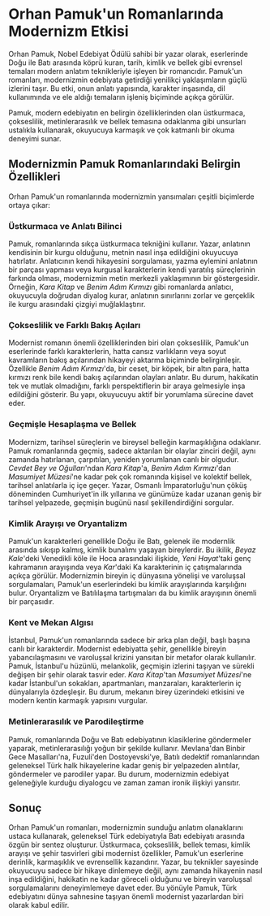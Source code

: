 # Orhan Pamuk'un Romanlarında Modernizm Etkisi

Orhan Pamuk, Nobel Edebiyat Ödülü sahibi bir yazar olarak, eserlerinde Doğu ile Batı arasında köprü kuran, tarih, kimlik ve bellek gibi evrensel temaları modern anlatım teknikleriyle işleyen bir romancıdır. Pamuk'un romanları, modernizmin edebiyata getirdiği yenilikçi yaklaşımların güçlü izlerini taşır. Bu etki, onun anlatı yapısında, karakter inşasında, dil kullanımında ve ele aldığı temaların işleniş biçiminde açıkça görülür.

Pamuk, modern edebiyatın en belirgin özelliklerinden olan üstkurmaca, çokseslilik, metinlerarasılık ve bellek temasına odaklanma gibi unsurları ustalıkla kullanarak, okuyucuya karmaşık ve çok katmanlı bir okuma deneyimi sunar.

## Modernizmin Pamuk Romanlarındaki Belirgin Özellikleri

Orhan Pamuk'un romanlarında modernizmin yansımaları çeşitli biçimlerde ortaya çıkar:

### Üstkurmaca ve Anlatı Bilinci

Pamuk, romanlarında sıkça üstkurmaca tekniğini kullanır. Yazar, anlatının kendisinin bir kurgu olduğunu, metnin nasıl inşa edildiğini okuyucuya hatırlatır. Anlatıcının kendi hikayesini sorgulaması, yazma eylemini anlatının bir parçası yapması veya kurgusal karakterlerin kendi yaratılış süreçlerinin farkında olması, modernizmin metin merkezli yaklaşımının bir göstergesidir. Örneğin, *Kara Kitap* ve *Benim Adım Kırmızı* gibi romanlarda anlatıcı, okuyucuyla doğrudan diyalog kurar, anlatının sınırlarını zorlar ve gerçeklik ile kurgu arasındaki çizgiyi muğlaklaştırır.

### Çokseslilik ve Farklı Bakış Açıları

Modernist romanın önemli özelliklerinden biri olan çokseslilik, Pamuk'un eserlerinde farklı karakterlerin, hatta cansız varlıkların veya soyut kavramların bakış açılarından hikayeyi aktarma biçiminde belirginleşir. Özellikle *Benim Adım Kırmızı*'da, bir ceset, bir köpek, bir altın para, hatta kırmızı renk bile kendi bakış açılarından olayları anlatır. Bu durum, hakikatin tek ve mutlak olmadığını, farklı perspektiflerin bir araya gelmesiyle inşa edildiğini gösterir. Bu yapı, okuyucuyu aktif bir yorumlama sürecine davet eder.

### Geçmişle Hesaplaşma ve Bellek

Modernizm, tarihsel süreçlerin ve bireysel belleğin karmaşıklığına odaklanır. Pamuk romanlarında geçmiş, sadece aktarılan bir olaylar zinciri değil, aynı zamanda hatırlanan, çarpıtılan, yeniden yorumlanan canlı bir olgudur. *Cevdet Bey ve Oğulları*'ndan *Kara Kitap*'a, *Benim Adım Kırmızı*'dan *Masumiyet Müzesi*'ne kadar pek çok romanında kişisel ve kolektif bellek, tarihsel anlatılarla iç içe geçer. Yazar, Osmanlı İmparatorluğu'nun çöküş döneminden Cumhuriyet'in ilk yıllarına ve günümüze kadar uzanan geniş bir tarihsel yelpazede, geçmişin bugünü nasıl şekillendirdiğini sorgular.

### Kimlik Arayışı ve Oryantalizm

Pamuk'un karakterleri genellikle Doğu ile Batı, gelenek ile modernlik arasında sıkışıp kalmış, kimlik bunalımı yaşayan bireylerdir. Bu ikilik, *Beyaz Kale*'deki Venedikli köle ile Hoca arasındaki ilişkide, *Yeni Hayat*'taki genç kahramanın arayışında veya *Kar*'daki Ka karakterinin iç çatışmalarında açıkça görülür. Modernizmin bireyin iç dünyasına yönelişi ve varoluşsal sorgulamaları, Pamuk'un eserlerindeki bu kimlik arayışlarında karşılığını bulur. Oryantalizm ve Batılılaşma tartışmaları da bu kimlik arayışının önemli bir parçasıdır.

### Kent ve Mekan Algısı

İstanbul, Pamuk'un romanlarında sadece bir arka plan değil, başlı başına canlı bir karakterdir. Modernist edebiyatta şehir, genellikle bireyin yabancılaşmasını ve varoluşsal krizini yansıtan bir metafor olarak kullanılır. Pamuk, İstanbul'u hüzünlü, melankolik, geçmişin izlerini taşıyan ve sürekli değişen bir şehir olarak tasvir eder. *Kara Kitap*'tan *Masumiyet Müzesi*'ne kadar İstanbul'un sokakları, apartmanları, manzaraları, karakterlerin iç dünyalarıyla özdeşleşir. Bu durum, mekanın birey üzerindeki etkisini ve modern kentin karmaşık yapısını vurgular.

### Metinlerarasılık ve Parodileştirme

Pamuk, romanlarında Doğu ve Batı edebiyatının klasiklerine göndermeler yaparak, metinlerarasılığı yoğun bir şekilde kullanır. Mevlana'dan Binbir Gece Masalları'na, Fuzuli'den Dostoyevski'ye, Batılı dedektif romanlarından geleneksel Türk halk hikayelerine kadar geniş bir yelpazeden alıntılar, göndermeler ve parodiler yapar. Bu durum, modernizmin edebiyat geleneğiyle kurduğu diyalogcu ve zaman zaman ironik ilişkiyi yansıtır.

## Sonuç

Orhan Pamuk'un romanları, modernizmin sunduğu anlatım olanaklarını ustaca kullanarak, geleneksel Türk edebiyatıyla Batı edebiyatı arasında özgün bir sentez oluşturur. Üstkurmaca, çokseslilik, bellek teması, kimlik arayışı ve şehir tasvirleri gibi modernist özellikler, Pamuk'un eserlerine derinlik, karmaşıklık ve evrensellik kazandırır. Yazar, bu teknikler sayesinde okuyucuyu sadece bir hikaye dinlemeye değil, aynı zamanda hikayenin nasıl inşa edildiğini, hakikatin ne kadar göreceli olduğunu ve bireyin varoluşsal sorgulamalarını deneyimlemeye davet eder. Bu yönüyle Pamuk, Türk edebiyatını dünya sahnesine taşıyan önemli modernist yazarlardan biri olarak kabul edilir.